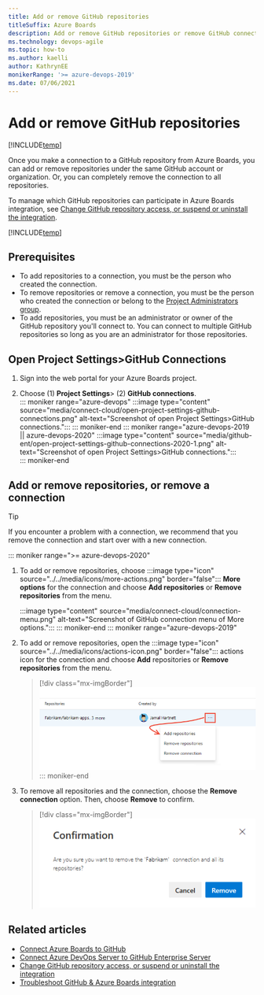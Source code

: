 ```yaml
---
title: Add or remove GitHub repositories 
titleSuffix: Azure Boards
description: Add or remove GitHub repositories or remove GitHub connection 
ms.technology: devops-agile
ms.topic: how-to
ms.author: kaelli
author: KathrynEE
monikerRange: '>= azure-devops-2019'
ms.date: 07/06/2021
---
```


# Add or remove GitHub repositories 

[!INCLUDE[temp](../includes/version-vsts-plus-azdevserver-2019.md)] 

Once you make a connection to a GitHub repository from Azure Boards, you can add or remove repositories under the same GitHub account or organization. Or, you can completely remove the connection to all repositories. 

To manage which GitHub repositories can participate in Azure Boards integration, see [Change GitHub repository access, or suspend or uninstall the integration](change-azure-boards-app-github-repository-access.md). 
 

[!INCLUDE[temp](../includes/github-platform-support.md)]


## Prerequisites 
 
* To add repositories to a connection, you must be the person who created the connection.  
* To remove repositories or remove a connection, you must be the person who created the connection or belong to the [Project Administrators group](../../organizations/security/set-project-collection-level-permissions.md).  
* To add repositories, you must be an administrator or owner of the GitHub repository you'll connect to. You can connect to multiple GitHub repositories so long as you are an administrator for those repositories.  

## Open Project Settings>GitHub Connections

1. Sign into the web portal for your Azure Boards project.  

1. Choose (1) **Project Settings**> (2) **GitHub connections**.   
	::: moniker range="azure-devops"
	:::image type="content" source="media/connect-cloud/open-project-settings-github-connections.png" alt-text="Screenshot of open Project Settings>GitHub connections.":::
	::: moniker-end
	::: moniker range="azure-devops-2019 || azure-devops-2020"
	:::image type="content" source="media/github-ent/open-project-settings-github-connections-2020-1.png" alt-text="Screenshot of open Project Settings>GitHub connections.":::  
	::: moniker-end

## Add or remove repositories, or remove a connection 


> [!TIP]    
> If you encounter a problem with a connection, we recommend that you remove the connection and start over with a new connection.  



::: moniker range=">= azure-devops-2020"
1. To add or remove repositories, choose  :::image type="icon" source="../../media/icons/more-actions.png" border="false"::: **More options** for the connection and choose **Add repositories** or **Remove repositories** from the menu. 

	:::image type="content" source="media/connect-cloud/connection-menu.png" alt-text="Screenshot of GitHub connection menu of More options.":::
::: moniker-end
::: moniker range="azure-devops-2019"
1. To add or remove repositories, open the  :::image type="icon" source="../../media/icons/actions-icon.png" border="false"::: actions icon for the connection and choose **Add** repositories or **Remove repositories** from the menu. 

	> [!div class="mx-imgBorder"]  
	> ![Add or remove GitHub repositories](media/github/repo-actions-menu.png)  
::: moniker-end
1. To remove all repositories and the connection, choose the **Remove connection** option. Then, choose **Remove** to confirm.

	> [!div class="mx-imgBorder"]  
	> ![Confirm remove GitHub connection dialog](media/github/remove-connection-confirmation.png)  


## Related articles
- [Connect Azure Boards to GitHub](/azure/devops/boards/github/connect-to-github?view=azure-devops&preserve-view=true)
- [Connect Azure DevOps Server to GitHub Enterprise Server](/azure/devops/boards/github/connect-on-premises-to-github?view=azure-devops-2020&preserve-view=true)
- [Change GitHub repository access, or suspend or uninstall the integration](change-azure-boards-app-github-repository-access.md)
- [Troubleshoot GitHub & Azure Boards integration](troubleshoot-github-connection.md)
